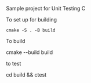 Sample project for Unit Testing C


To set up for building

`cmake -S . -B build`


To build 

cmake --build build

to test 

cd build && ctest
